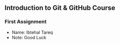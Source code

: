 ## Introduction to Git & GitHub Course
### First Assignment

* Name: Ibtehal Tareq
* Note: Good Luck
